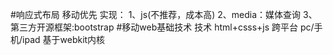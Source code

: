 #响应式布局
    移动优先
        实现：
        1、js(不推荐，成本高)
        2、media：媒体查询
        3、第三方开源框架:bootstrap
#移动web基础技术
    技术 html+csss+js
    跨平台
        pc/手机/ipad
    基于webkit内核
